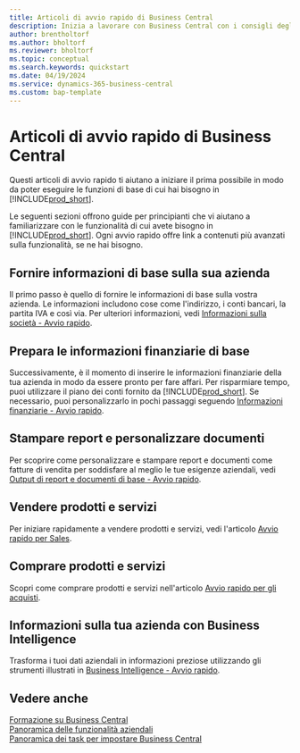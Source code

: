 ```yaml
---
title: Articoli di avvio rapido di Business Central
description: Inizia a lavorare con Business Central con i consigli degli articoli di avvio rapido che ti aiutano a riempire i primi campi critici.
author: brentholtorf
ms.author: bholtorf
ms.reviewer: bholtorf
ms.topic: conceptual
ms.search.keywords: quickstart
ms.date: 04/19/2024
ms.service: dynamics-365-business-central
ms.custom: bap-template
---
```


# Articoli di avvio rapido di Business Central

Questi articoli di avvio rapido ti aiutano a iniziare il prima possibile in modo da poter eseguire le funzioni di base di cui hai bisogno in [!INCLUDE[prod_short](includes/prod_short.md)].

Le seguenti sezioni offrono guide per principianti che vi aiutano a familiarizzare con le funzionalità di cui avete bisogno in [!INCLUDE[prod_short](includes/prod_short.md)]. Ogni avvio rapido offre link a contenuti più avanzati sulla funzionalità, se ne hai bisogno.

## Fornire informazioni di base sulla sua azienda

Il primo passo è quello di fornire le informazioni di base sulla vostra azienda. Le informazioni includono cose come l'indirizzo, i conti bancari, la partita IVA e così via. Per ulteriori informazioni, vedi [Informazioni sulla società - Avvio rapido](quick-start-company-information.md).

## Prepara le informazioni finanziarie di base

Successivamente, è il momento di inserire le informazioni finanziarie della tua azienda in modo da essere pronto per fare affari. Per risparmiare tempo, puoi utilizzare il piano dei conti fornito da [!INCLUDE[prod_short](includes/prod_short.md)]. Se necessario, puoi personalizzarlo in pochi passaggi seguendo [Informazioni finanziarie - Avvio rapido](quick-start-financial-information.md).

<!--
## Financial Basics

Financial Information  
(chart of accounts, but explained for non-accountants)
-->

## Stampare report e personalizzare documenti

Per scoprire come personalizzare e stampare report e documenti come fatture di vendita per soddisfare al meglio le tue esigenze aziendali, vedi [Output di report e documenti di base - Avvio rapido](quick-start-reports-and-documents.md).

<!-- Reports and Documents  
(final reports, but also documents - how do I style invoices to work better for me?)
-->

## Vendere prodotti e servizi

Per iniziare rapidamente a vendere prodotti e servizi, vedi l'articolo [Avvio rapido per Sales](quick-start-sell-products-and-services.md).

<!--
(customer, items, things on stock or not, orders versus invoices, get paid on time, etc.)
-->

## Comprare prodotti e servizi

Scopri come comprare prodotti e servizi nell'articolo [Avvio rapido per gli acquisti](quick-start-procurement.md).  

<!--
(buy stuff, register in inventory, pay vendor)
-->

## Informazioni sulla tua azienda con Business Intelligence

Trasforma i tuoi dati aziendali in informazioni preziose utilizzando gli strumenti illustrati in [Business Intelligence - Avvio rapido](quick-start-business-intelligence.md).

<!--
Business Intelligence  
(reports)
-->

## Vedere anche

[Formazione su Business Central](/training/dynamics365/business-central?WT.mc_id=dyn365bc_landingpage-docs)  
[Panoramica delle funzionalità aziendali](across-business-functionality.md)  
[Panoramica dei task per impostare Business Central](setup.md)  

